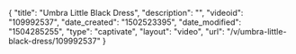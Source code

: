 {
    "title": "Umbra Little Black Dress",
    "description": "",
    "videoid": "109992537",
    "date_created": "1502523395",
    "date_modified": "1504285255",
    "type": "captivate",
    "layout": "video",
    "url": "\/v\/umbra-little-black-dress\/109992537"
}